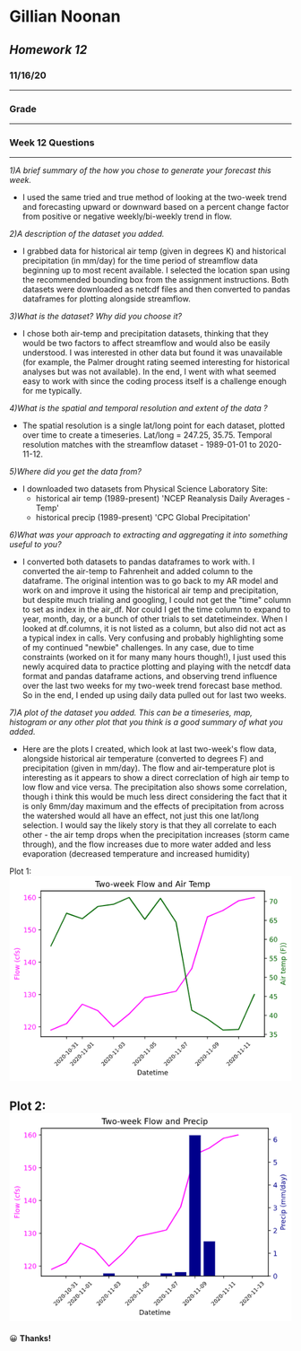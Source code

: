 # **Gillian Noonan**  
## *Homework 12*
### 11/16/20
___

### Grade


---
### Week 12 Questions
---
*1)A brief summary of the how you chose to generate your forecast this week.*
- I used the same tried and true method of looking at the two-week trend and forecasting upward or downward based on a percent change factor from positive or negative weekly/bi-weekly trend in flow.

*2)A description of the dataset you added.*
- I grabbed data for historical air temp (given in degrees K) and historical precipitation (in mm/day) for the time period of streamflow data beginning up to most recent available. I selected the location span using the recommended bounding box from the assignment instructions. Both datasets were downloaded as netcdf files and then converted to pandas dataframes for plotting alongside streamflow.

*3)What is the dataset? Why did you choose it?*
- I chose both air-temp and precipitation datasets, thinking that they would be two factors to affect streamflow and would also be easily understood.  I was interested in other data but found it was unavailable (for example, the Palmer drought rating seemed interesting for historical analyses but was not available).  In the end, I went with what seemed easy to work with since the coding process itself is a challenge enough for me typically.

*4)What is the spatial and temporal resolution and extent of the data ?*
- The spatial resolution is a single lat/long point for each dataset, plotted over time to create a timeseries.  Lat/long = 247.25, 35.75.   Temporal resolution matches with the streamflow dataset - 1989-01-01 to 2020-11-12.

*5)Where did you get the data from?*
- I downloaded two datasets from Physical Science Laboratory Site:
    - historical air temp (1989-present) 'NCEP Reanalysis Daily Averages - Temp'
    - historical precip (1989-present) 'CPC Global Precipitation'

*6)What was your approach to extracting and aggregating it into something useful to you?*
- I converted both datasets to pandas dataframes to work with.  I converted the air-temp to Fahrenheit and added column to the dataframe.  The original intention was to go back to my AR model and work on and improve it using the historical air temp and precipitation, but despite much trialing and googling, I could not get the "time" column to set as index in the air_df.  Nor could I get the time column to expand to year, month, day, or a bunch of other trials to set datetimeindex.  When I looked at df.columns, it is not listed as a column, but also did not act as a typical index in calls.  Very confusing and probably highlighting some of my continued "newbie" challenges.  In any case, due to time constraints (worked on it for many many hours though!), I just used this newly acquired data to practice plotting and playing with the netcdf data format and pandas dataframe actions, and observing trend influence over the last two weeks for my two-week trend forecast base method.  So in the end, I ended up using daily data pulled out for last two weeks.

*7)A plot of the dataset you added. This can be a timeseries, map, histogram or any other plot that you think is a good summary of what you added.*
- Here are the plots I created, which look at last two-week's flow data, alongside historical air temperature (converted to degrees F) and precipitation (given in mm/day).  The flow and air-temperature plot is interesting as it appears to show a direct correclation of high air temp to low flow and vice versa.  The precipitation also shows some correlation, though i think this would be much less direct considering the fact that it is only 6mm/day maximum and the effects of precipitation from across the watershed would all have an effect, not just this one lat/long selection.  I would say the likely story is that they all correlate to each other - the air temp drops when the precipitation increases (storm came through), and the flow increases due to more water added and less evaporation (decreased temperature and increased humidity)

Plot 1:  
![](assets/Noonan_HW12-a0d04772.png)  

Plot 2:  
![](assets/Noonan_HW12-faf9e37b.png)
---

&#x1F600;
**Thanks!**  
